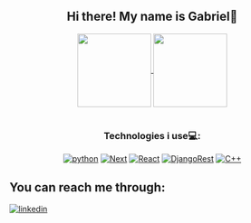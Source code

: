 <div align='center'>

## Hi there! My name is Gabriel👋

</div>

<div align='center'>
  <a href="https://github.com/gabriel-miranda7">
   <img height="130em" align="center" src="https://github-readme-stats.vercel.app/api?username=gabriel-miranda7&show_icons=true&theme=radical&include_all_commits=true&count_private=true"/>
 </a>
 <a href="httpsv://github.com/gabriel-miranda7">
   <img height="130em" align="center" src="https://github-readme-stats.vercel.app/api/top-langs/?username=gabriel-miranda7&layout=compact&langs_count=7&theme=radical"/>
 </a>
</div>
<br>
<div align='center'>
  
### Technologies i use💻:
  
[![python](https://img.shields.io/badge/Python-3776AB?style=for-the-badge&logo=python&logoColor=white)]()
[![Next](https://img.shields.io/badge/Next.js-000?logo=nextdotjs&logoColor=fff&style=for-the-badge)]()
[![React](https://img.shields.io/badge/React-20232A?style=for-the-badge&logo=react&logoColor=61DAFB)]()
[![DjangoRest](https://img.shields.io/badge/Django-092E20?style=for-the-badge&logo=django&logoColor=white)]()
[![C++](  https://img.shields.io/badge/C%2B%2B-00599C?style=for-the-badge&logo=c%2B%2B&logoColor=white)]()

</div>

## You can reach me through:
[![linkedin](https://img.shields.io/badge/LinkedIn-0077B5?style=for-the-badge&logo=linkedin&logoColor=white)](https://www.linkedin.com/in/gabrieldsmiranda/)
